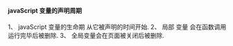 #### javaScript 变量的声明周期

1、 javaScript 变量的生命期 从它被声明的时间开始.
2、 局部 变量 会在函数调用运行完毕后被删除.
3、 全局变量会在页面被关闭后被删除.

